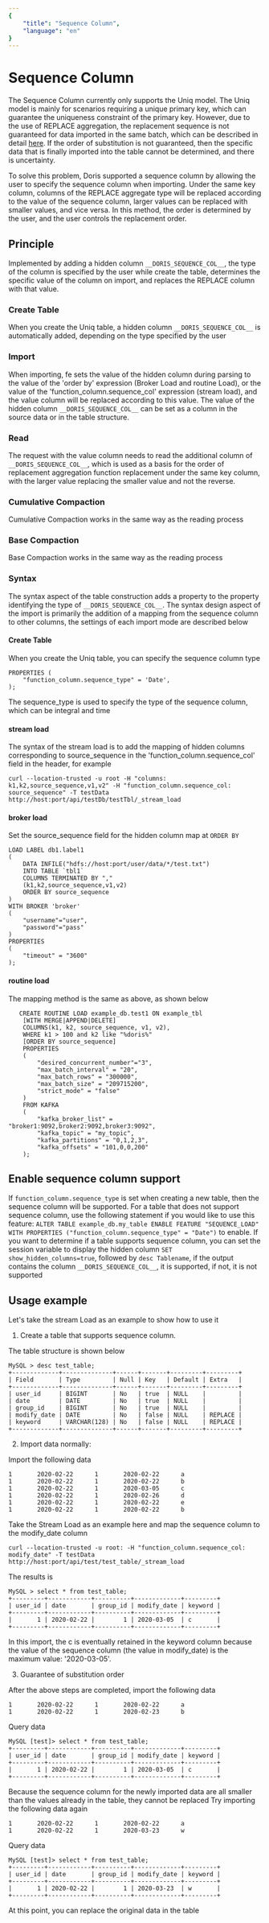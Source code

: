 ```yaml
---
{
    "title": "Sequence Column",
    "language": "en"
}
---
```


<!-- 
Licensed to the Apache Software Foundation (ASF) under one
or more contributor license agreements.  See the NOTICE file
distributed with this work for additional information
regarding copyright ownership.  The ASF licenses this file
to you under the Apache License, Version 2.0 (the
"License"); you may not use this file except in compliance
with the License.  You may obtain a copy of the License at

  http://www.apache.org/licenses/LICENSE-2.0

Unless required by applicable law or agreed to in writing,
software distributed under the License is distributed on an
"AS IS" BASIS, WITHOUT WARRANTIES OR CONDITIONS OF ANY
KIND, either express or implied.  See the License for the
specific language governing permissions and limitations
under the License.
-->

# Sequence Column
The Sequence Column currently only supports the Uniq model. The Uniq model is mainly for scenarios requiring a unique primary key, which can guarantee the uniqueness constraint of the primary key. However, due to the use of REPLACE aggregation, the replacement sequence is not guaranteed for data imported in the same batch, which can be described in detail [here](../../getting-started/data-model-rollup.md). If the order of substitution is not guaranteed, then the specific data that is finally imported into the table cannot be determined, and there is uncertainty.

To solve this problem, Doris supported a sequence column by allowing the user to specify the sequence column when importing. Under the same key column, columns of the REPLACE aggregate type will be replaced according to the value of the sequence column, larger values can be replaced with smaller values, and vice versa. In this method, the order is determined by the user, and the user controls the replacement order.

## Principle

Implemented by adding a hidden column `__DORIS_SEQUENCE_COL__`, the type of the column is specified by the user while create the table, determines the specific value of the column on import, and replaces the REPLACE column with that value.

### Create Table
When you create the Uniq table, a hidden column `__DORIS_SEQUENCE_COL__` is automatically added, depending on the type specified by the user

### Import

When importing, fe sets the value of the hidden column during parsing to the value of the 'order by' expression (Broker Load and routine Load), or the value of the 'function_column.sequence_col' expression (stream load), and the value column will be replaced according to this value. The value of the hidden column `__DORIS_SEQUENCE_COL__` can be set as a column in the source data or in the table structure.

### Read

The request with the value column needs to read the additional column of `__DORIS_SEQUENCE_COL__`, which is used as a basis for the order of replacement aggregation function replacement under the same key column, with the larger value replacing the smaller value and not the reverse.

### Cumulative Compaction

Cumulative Compaction works in the same way as the reading process

### Base Compaction

Base Compaction works in the same way as the reading process

### Syntax
The syntax aspect of the table construction adds a property to the property identifying the type of `__DORIS_SEQUENCE_COL__`.
The syntax design aspect of the import is primarily the addition of a mapping from the sequence column to other columns, the settings of each import mode are described below

#### Create Table
When you create the Uniq table, you can specify the sequence column type
```
PROPERTIES (
    "function_column.sequence_type" = 'Date',
);
```
The sequence_type is used to specify the type of the sequence column, which can be integral and time

#### stream load

The syntax of the stream load is to add the mapping of hidden columns corresponding to source_sequence in the 'function_column.sequence_col' field in the header, for example
```
curl --location-trusted -u root -H "columns: k1,k2,source_sequence,v1,v2" -H "function_column.sequence_col: source_sequence" -T testData http://host:port/api/testDb/testTbl/_stream_load
```

#### broker load

Set the source_sequence field for the hidden column map at `ORDER BY`

```
LOAD LABEL db1.label1
(
    DATA INFILE("hdfs://host:port/user/data/*/test.txt")
    INTO TABLE `tbl1`
    COLUMNS TERMINATED BY ","
    (k1,k2,source_sequence,v1,v2)
    ORDER BY source_sequence
)
WITH BROKER 'broker'
(
    "username"="user",
    "password"="pass"
)
PROPERTIES
(
    "timeout" = "3600"
);

```

#### routine load

The mapping method is the same as above, as shown below

```
   CREATE ROUTINE LOAD example_db.test1 ON example_tbl 
    [WITH MERGE|APPEND|DELETE]
    COLUMNS(k1, k2, source_sequence, v1, v2),
    WHERE k1 > 100 and k2 like "%doris%"
    [ORDER BY source_sequence]
    PROPERTIES
    (
        "desired_concurrent_number"="3",
        "max_batch_interval" = "20",
        "max_batch_rows" = "300000",
        "max_batch_size" = "209715200",
        "strict_mode" = "false"
    )
    FROM KAFKA
    (
        "kafka_broker_list" = "broker1:9092,broker2:9092,broker3:9092",
        "kafka_topic" = "my_topic",
        "kafka_partitions" = "0,1,2,3",
        "kafka_offsets" = "101,0,0,200"
    );
```

## Enable sequence column support
If `function_column.sequence_type` is set when creating a new table, then the sequence column will be supported.
For a table that does not support sequence column, use the following statement if you would like to use this feature:
`ALTER TABLE example_db.my_table ENABLE FEATURE "SEQUENCE_LOAD" WITH PROPERTIES ("function_column.sequence_type" = "Date")` to enable.
If you want to determine if a table supports sequence column, you can set the session variable to display the hidden column `SET show_hidden_columns=true`, followed by `desc Tablename`, if the output contains the column `__DORIS_SEQUENCE_COL__`, it is supported, if not, it is not supported

## Usage example
Let's take the stream Load as an example to show how to use it
1. Create a table that supports sequence column. 

The table structure is shown below
```
MySQL > desc test_table;
+-------------+--------------+------+-------+---------+---------+
| Field       | Type         | Null | Key   | Default | Extra   |
+-------------+--------------+------+-------+---------+---------+
| user_id     | BIGINT       | No   | true  | NULL    |         |
| date        | DATE         | No   | true  | NULL    |         |
| group_id    | BIGINT       | No   | true  | NULL    |         |
| modify_date | DATE         | No   | false | NULL    | REPLACE |
| keyword     | VARCHAR(128) | No   | false | NULL    | REPLACE |
+-------------+--------------+------+-------+---------+---------+
```

2. Import data normally:

Import the following data
```
1       2020-02-22      1       2020-02-22      a
1       2020-02-22      1       2020-02-22      b
1       2020-02-22      1       2020-03-05      c
1       2020-02-22      1       2020-02-26      d
1       2020-02-22      1       2020-02-22      e
1       2020-02-22      1       2020-02-22      b
```
Take the Stream Load as an example here and map the sequence column to the modify_date column
```
curl --location-trusted -u root: -H "function_column.sequence_col: modify_date" -T testData http://host:port/api/test/test_table/_stream_load
```
The results is
```
MySQL > select * from test_table;
+---------+------------+----------+-------------+---------+
| user_id | date       | group_id | modify_date | keyword |
+---------+------------+----------+-------------+---------+
|       1 | 2020-02-22 |        1 | 2020-03-05  | c       |
+---------+------------+----------+-------------+---------+
```
In this import, the c is eventually retained in the keyword column because the value of the sequence column (the value in modify_date) is the maximum value: '2020-03-05'.

3. Guarantee of substitution order

After the above steps are completed, import the following data
```
1       2020-02-22      1       2020-02-22      a
1       2020-02-22      1       2020-02-23      b
```
Query data
```
MySQL [test]> select * from test_table;
+---------+------------+----------+-------------+---------+
| user_id | date       | group_id | modify_date | keyword |
+---------+------------+----------+-------------+---------+
|       1 | 2020-02-22 |        1 | 2020-03-05  | c       |
+---------+------------+----------+-------------+---------+
```
Because the sequence column for the newly imported data are all smaller than the values already in the table, they cannot be replaced
Try importing the following data again
```
1       2020-02-22      1       2020-02-22      a
1       2020-02-22      1       2020-03-23      w
```
Query data
```
MySQL [test]> select * from test_table;
+---------+------------+----------+-------------+---------+
| user_id | date       | group_id | modify_date | keyword |
+---------+------------+----------+-------------+---------+
|       1 | 2020-02-22 |        1 | 2020-03-23  | w       |
+---------+------------+----------+-------------+---------+
```
At this point, you can replace the original data in the table